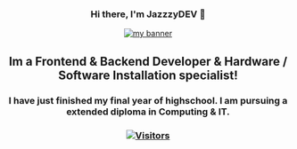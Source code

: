 <h3 align="center">
Hi there, I'm <a target="_blank" rel="noreferrer">JazzzyDEV</a> 👋
</h3>
<p align="center">
  <a href="https://www.yushi.dev/" target="_blank" rel="noreferrer"><img src="https://discord.c99.nl/widget/theme-2/675045882852278281.png" alt="my banner"></a>
</p>

<h2 align="center">
Im a Frontend & Backend Developer & Hardware / Software Installation specialist!
</h2> 

<h3 align="center">
I have just finished my final year of highschool. I am pursuing a extended diploma in Computing & IT. 
</a> 
</h3>


<h3 align="center">

[![Visitors](https://visitor-badge.glitch.me/badge?page_id=yushi1007.yushi1007)]()
